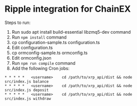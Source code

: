 # Ripple integration for ChainEX

Steps to run:

1. Run sudo apt install build-essential libzmq5-dev command
2. Run `npm install` command
3. cp configuration-sample.ts configuration.ts
4. Edit configuration.ts
5. cp ormconfig-sample.ts ormconfig.ts
6. Edit ormconfig.json
7. Run `npm run compile` command
8. Add the following Cron jobs:
```
* * * * *   <username>    cd /path/to/xrp_api/dist && node src/index.js balance
* * * * *   <username>    cd /path/to/xrp_api/dist && node src/index.js deposit
* * * * *   <username>    cd /path/to/xrp_api/dist && node src/index.js withdraw
```
